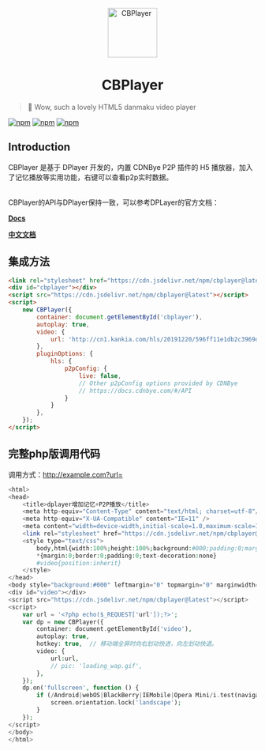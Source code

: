 <p align="center">
<img src="https://cdnbye.oss-cn-beijing.aliyuncs.com/pic/cdnbye.png" alt="CBPlayer" width="100">
</p>
<h1 align="center">CBPlayer</h1>

> 🍭 Wow, such a lovely HTML5 danmaku video player

[![npm](https://img.shields.io/npm/v/cbplayer.svg?style=flat-square)](https://www.npmjs.com/package/cbplayer)
[![npm](https://img.shields.io/npm/l/cbplayer.svg?style=flat-square)](https://github.com/MoePlayer/DPlayer/blob/master/LICENSE)
[![npm](https://img.shields.io/npm/dt/cbplayer.svg?style=flat-square)](https://www.npmjs.com/package/cbplayer)

## Introduction

CBPlayer 是基于 DPlayer 开发的，内置 CDNBye P2P 插件的 H5 播放器，加入了记忆播放等实用功能，右键可以查看p2p实时数据。

<br>
CBPlayer的API与DPlayer保持一致，可以参考DPLayer的官方文档：

**[Docs](http://dplayer.js.org)**

**[中文文档](http://dplayer.js.org/#/zh-Hans/)**

## 集成方法

```html
<link rel="stylesheet" href="https://cdn.jsdelivr.net/npm/cbplayer@latest/dist/CBPlayer.min.css" />
<div id="cbplayer"></div>
<script src="https://cdn.jsdelivr.net/npm/cbplayer@latest"></script>
<script>
    new CBPlayer({
        container: document.getElementById('cbplayer'),
        autoplay: true,
        video: {
            url: 'http://cn1.kankia.com/hls/20191220/596ff11e1db2c3969da01367fc41d3b0/1576776716/index.m3u8',
        },
        pluginOptions: {
            hls: {
                p2pConfig: {
                    live: false,
                    // Other p2pConfig options provided by CDNBye
                    // https://docs.cdnbye.com/#/API
                }
            }
        },
    });
</script>
```

## 完整php版调用代码
调用方式：http://example.com?url=
```php
<html>
<head>
    <title>dplayer增加记忆+P2P播放</title>
    <meta http-equiv="Content-Type" content="text/html; charset=utf-8"/>
    <meta http-equiv="X-UA-Compatible" content="IE=11" />
    <meta content="width=device-width,initial-scale=1.0,maximum-scale=1.0,user-scalable=no" id="viewport" name="viewport">
    <link rel="stylesheet" href="https://cdn.jsdelivr.net/npm/cbplayer@latest/dist/CBPlayer.min.css" />
    <style type="text/css">
        body,html{width:100%;height:100%;background:#000;padding:0;margin:0;overflow-x:hidden;overflow-y:hidden}
        *{margin:0;border:0;padding:0;text-decoration:none}
        #video{position:inherit}
    </style>
</head>
<body style="background:#000" leftmargin="0" topmargin="0" marginwidth="0" marginheight="0" oncontextmenu=window.event.returnValue=false>
<div id="video"></div>
<script src="https://cdn.jsdelivr.net/npm/cbplayer@latest"></script>
<script>
    var url = '<?php echo($_REQUEST['url']);?>';
    var dp = new CBPlayer({
        container: document.getElementById('video'),
        autoplay: true,
        hotkey: true,  // 移动端全屏时向右划动快进，向左划动快退。
        video: {
            url:url,
            // pic: 'loading_wap.gif',
        },
    });
    dp.on('fullscreen', function () {
        if (/Android|webOS|BlackBerry|IEMobile|Opera Mini/i.test(navigator.userAgent)) {
            screen.orientation.lock('landscape');
        }
    });
</script>
</body>
</html>
```
